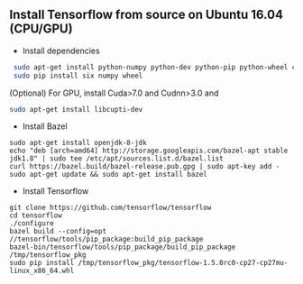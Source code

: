 ## Install Tensorflow from source on Ubuntu 16.04 (CPU/GPU)
 
* Install dependencies
```sh
 sudo apt-get install python-numpy python-dev python-pip python-wheel curl
 sudo pip install six numpy wheel
 ```
 (Optional) For GPU, install Cuda>7.0 and Cudnn>3.0 and
 ```sh
 sudo apt-get install libcupti-dev
 ```
 
 
 * Install Bazel
 ```
 sudo apt-get install openjdk-8-jdk
 echo "deb [arch=amd64] http://storage.googleapis.com/bazel-apt stable jdk1.8" | sudo tee /etc/apt/sources.list.d/bazel.list
 curl https://bazel.build/bazel-release.pub.gpg | sudo apt-key add -
 sudo apt-get update && sudo apt-get install bazel
 ```
 
 * Install Tensorflow
 ```
 git clone https://github.com/tensorflow/tensorflow
 cd tensorflow
 ./configure
 bazel build --config=opt //tensorflow/tools/pip_package:build_pip_package
 bazel-bin/tensorflow/tools/pip_package/build_pip_package /tmp/tensorflow_pkg
 sudo pip install /tmp/tensorflow_pkg/tensorflow-1.5.0rc0-cp27-cp27mu-linux_x86_64.whl
 ```
